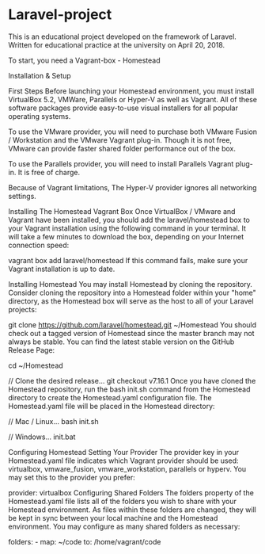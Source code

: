 # Laravel-project
This is an educational project developed on the framework of Laravel. Written for educational practice at the university on April 20, 2018.


To start, you need a Vagrant-box - Homestead

Installation & Setup

First Steps
Before launching your Homestead environment, you must install VirtualBox 5.2, VMWare, Parallels or Hyper-V as well as Vagrant. All of these software packages provide easy-to-use visual installers for all popular operating systems.

To use the VMware provider, you will need to purchase both VMware Fusion / Workstation and the VMware Vagrant plug-in. Though it is not free, VMware can provide faster shared folder performance out of the box.

To use the Parallels provider, you will need to install Parallels Vagrant plug-in. It is free of charge.

Because of Vagrant limitations, The Hyper-V provider ignores all networking settings.

Installing The Homestead Vagrant Box
Once VirtualBox / VMware and Vagrant have been installed, you should add the  laravel/homestead box to your Vagrant installation using the following command in your terminal. It will take a few minutes to download the box, depending on your Internet connection speed:

vagrant box add laravel/homestead
If this command fails, make sure your Vagrant installation is up to date.

Installing Homestead
You may install Homestead by cloning the repository. Consider cloning the repository into a  Homestead folder within your "home" directory, as the Homestead box will serve as the host to all of your Laravel projects:

git clone https://github.com/laravel/homestead.git ~/Homestead
You should check out a tagged version of Homestead since the master branch may not always be stable. You can find the latest stable version on the GitHub Release Page:

cd ~/Homestead

// Clone the desired release...
git checkout v7.16.1
Once you have cloned the Homestead repository, run the bash init.sh command from the Homestead directory to create the Homestead.yaml configuration file. The Homestead.yaml file will be placed in the Homestead directory:

// Mac / Linux...
bash init.sh

// Windows...
init.bat

Configuring Homestead
Setting Your Provider
The provider key in your Homestead.yaml file indicates which Vagrant provider should be used:  virtualbox, vmware_fusion, vmware_workstation, parallels or hyperv. You may set this to the provider you prefer:

provider: virtualbox
Configuring Shared Folders
The folders property of the Homestead.yaml file lists all of the folders you wish to share with your Homestead environment. As files within these folders are changed, they will be kept in sync between your local machine and the Homestead environment. You may configure as many shared folders as necessary:

folders:
    - map: ~/code
      to: /home/vagrant/code
      
